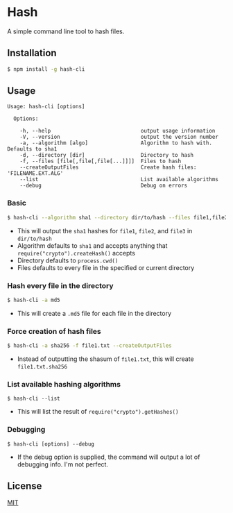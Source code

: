 # Hash
A simple command line tool to hash files.

## Installation
```bash
$ npm install -g hash-cli
```

## Usage
```
Usage: hash-cli [options]

  Options:

    -h, --help                             output usage information
    -V, --version                          output the version number
    -a, --algorithm [algo]                 Algorithm to hash with. Defaults to sha1
    -d, --directory [dir]                  Directory to hash
    -f, --files [file[,file[,file[...]]]]  Files to hash
    --createOutputFiles                    Create hash files: 'FILENAME.EXT.ALG'
    --list                                 List available algorithms
    --debug                                Debug on errors
```

### Basic
```bash
$ hash-cli --algorithm sha1 --directory dir/to/hash --files file1,file2,file3
```
 - This will output the `sha1` hashes for `file1`, `file2`, and `file3` in `dir/to/hash`
 - Algorithm defaults to `sha1` and accepts anything that `require("crypto").createHash()` accepts
 - Directory defaults to `process.cwd()`
 - Files defaults to every file in the specified or current directory

### Hash every file in the directory
```bash
$ hash-cli -a md5
```
 - This will create a `.md5` file for each file in the directory

### Force creation of hash files
```bash
$ hash-cli -a sha256 -f file1.txt --createOutputFiles
```
  - Instead of outputting the shasum of `file1.txt`, this will create `file1.txt.sha256`

### List available hashing algorithms
```
$ hash-cli --list
```
  - This will list the result of `require("crypto").getHashes()`

### Debugging
```
$ hash-cli [options] --debug
```
  - If the debug option is supplied, the command will output a lot of debugging info. I'm not perfect.

## License
[MIT](LICENSE)

